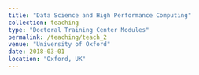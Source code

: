 ```yaml
---
title: "Data Science and High Performance Computing"
collection: teaching
type: "Doctoral Training Center Modules"
permalink: /teaching/teach_2
venue: "University of Oxford"
date: 2018-03-01
location: "Oxford, UK"
---
```


